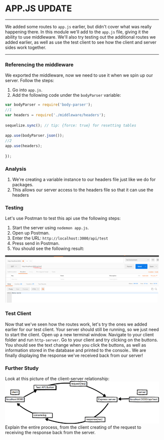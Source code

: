 # APP.JS UPDATE
---
We added some routes to `app.js` earlier, but didn't cover what was really happening there. In this module we'll add to the `app.js` file, giving it the ability to use middleware. We'll also try testing out the additional routes we added earlier, as well as use the test client to see how the client and server sides work together.

<hr />

### Referencing the middleware
We exported the middleware, now we need to use it when we spin up our server. Follow the steps:
1. Go into `app.js`.
2. Add the following code under the `bodyParser` variable:

```js
var bodyParser = require('body-parser');
//1
var headers = require('./middleware/headers');

sequelize.sync(); // tip: {force: true} for resetting tables

app.use(bodyParser.json());
//2
app.use(headers);

});

```
### Analysis
1. We're creating a variable instance to our headers file just like we do for packages.
2. This allows our server access to the headers file so that it can use the headers

### Testing
Let's use Postman to test this api use the following steps:
1. Start the server using `nodemon app.js`.
2. Open up Postman.
3. Enter the URL:
`http://localhost:3000/api/test`
4. Press send in Postman. 
5. You should see the following result:

![screenshot](assets/3-api-test-success.PNG) 

### Test Client
Now that we've seen how the routes work, let's try the ones we added earlier for our test client. Your server should still be running, so we just need to start the client. Open up a new terminal window. Navigate to your client folder and run `http-server`. Go to your client and try clicking on the buttons. You should see the text change when you click the buttons, as well as information stored in the database and printed to the console.. We are finally displaying the response we've received back from our server!

### Further Study
Look at this picture of the client-server relationship:
![client-server](assets/1-client-server-test-diagram.png) <br>
Explain the entire process, from the client creating of the request to receiving the response back from the server.